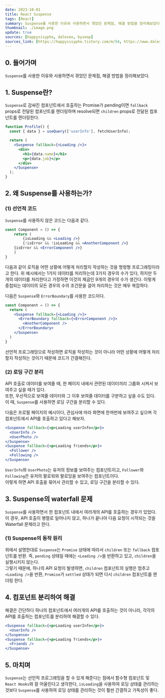 ```yaml
---
date: 2023-10-01
title: React Suspense
tags: [React]
summary: Suspense를 사용한 이유와 사용하면서 겪었던 문제점, 해결 방법을 정리해보았다.
thumbnail: ./image.png
update: true
sources: [happysisyphe, daleseo, byseop]
sources_link: [https://happysisyphe.tistory.com/m/54, https://www.daleseo.com/react-suspense/#suspense-%EC%82%AC%EC%9A%A9-%ED%9B%84, https://byseop.com/post/@b6b6d8b1-e3ed-4b5c-84ee-43defc1875b3]
---
```


## 0. 들어가며
`Suspense`를 사용한 이유와 사용하면서 겪었던 문제점, 해결 방법을 정리해보았다.

## 1. Suspense란?
`Suspense`로 감싸진 컴포넌트에서 호출하는 Promise가 pending이면 `fallback` props로 전달된 컴포넌트를 렌더링하며 resolve되면 `children` props로 전달된 컴포넌트를 렌더링한다.  

```jsx
function Profile() {
  const { data } = useQuery(['userInfo'], fetchUserInfo);

  return (
    <Suspense fallback={<Loading />}>
      <div>
        <h1>{data.name}</h1>
        <p>{data.job}</p>
      </div>
    </Suspense>
  );
}
```

## 2. 왜 Suspense를 사용하는가?

### (1) 선언적 코드
`Suspense`를 사용하지 않은 코드는 다음과 같다.
```jsx
const Component = () => {
	return (
		{isLoading && <Loading />}
		{!isError && !isLoading && <AnotherComponent />}
    {isError && <ErrorComponent />}
	)
}
```
다음과 같이 로직을 어떤 상황에 어떻게 처리할지 작성하는 것을 명령형 프로그래밍이라고 한다.
위 예시에서는 1가지 데이터를 처리하는데 3가지 경우의 수가 있다, 하지만 두개의 데이터를 처리한다고 가정하면 이것의 제곱인 9개의 경우의 수가 생긴다. 이렇게 중첩되는 데이터의 모든 경우의 수의 조건문을 걸어 처리하는 것은 매우 복잡하다.  

다음은 `Suspense`와 `ErrorBoundary`를 사용한 코드이다.
```jsx
const Component = () => {
  return (
    <Suspense fallback={<Loading />}>
      <ErrorBoundary fallback={<ErrorComponent />}>
        <AnotherComponent />
      </ErrorBoundary>
    </Suspense>
  )
}
```
선언적 프로그래밍으로 작성하면 로직을 작성하는 것이 아니라 어떤 상황에 어떻게 처리할지 작성하는 것이기 때문에 코드가 간결해진다.  

### (2) 로딩 구간 분리
API 호출로 데이터를 보여줄 때, 한 페이지 내에서 관련된 데이터끼리 그룹화 시켜서 보여주고 싶을 때가 있다.  
또한, 우선적으로 보여줄 데이터와 그 이후 보여줄 데이터를 구분하고 싶을 수도 있다.  
이 때, `Suspense`를 사용하면 로딩 구간을 분리할 수 있다.  

다음은 프로필 페이지의 예시이다, 관심사에 따라 화면에 한꺼번에 보여주고 싶으며 각 컴포넌트에서 API를 호출하고 있다고 해보자.
```jsx
<Suspense fallback={<p>Loading userInfo</p>}>
  <UserInfo />
  <UserPhoto />
</Suspense>
<Suspense fallback={<p>Loading friends</p>}>
  <Follower />
  <Following />
</Suspense>
```
`UserInfo`와 `UserPhoto`는 유저의 정보를 보여주는 컴포넌트이고, `Follower`와 `Following`은 유저의 팔로워와 팔로잉을 보여주는 컴포넌트이다.  
이렇게 하면 API 호출을 묶어서 관리할 수 있고, 로딩 구간을 분리할 수 있다.


## 3. Suspense의 waterfall 문제
`Suspense`를 사용하면서 한 컴포넌트 내에서 여러개의 API를 호출하는 경우가 있었다.  
이 경우, API 호출이 병렬로 일어나지 않고, 하나가 끝나야 다음 요청이 시작되는 것을 Waterfall 문제라고 한다.

### (1) Suspense의 동작 원리

위에서 설명한대로 `Suspense`는 `Promise` 상태에 따라서 `children` 또는 `fallback` 컴포넌트를 반환. 즉, `pending` 상태일 때에는 `<Loading />`을 반환하고 있고, `children`을 실행시키지 않는다.  
그렇기 때문에, 하나의 API 요청이 발생하면, `children` 컴포넌트의 실행은 멈추고 `<Loading />`을 반환, `Promise`가 `settled` 상태가 되면 다시 `children` 컴포넌트를 렌더링 한다.

## 4. 컴포넌트 분리하여 해결
해결은 간단하다 하나의 컴포넌트에서 여러개의 API를 호출하는 것이 아니라, 각각의 API를 호출하는 컴포넌트를 분리하여 해결할 수 있다.  
```jsx
<Suspense fallback={<p>Loading userInfo</p>}>
  <UserInfo />
</Suspense>
<Suspense fallback={<p>Loading friends</p>}>
  <Friends />
</Suspense>
```

## 5. 마치며
`Suspense`는 선언적 프로그래밍을 할 수 있게 해준다는 점에서 함수형 컴포넌트 및 `React Hooks`와 잘 어울린다고 생각한다, `isLoading`을 사용하여 로딩 상태를 관리하는 것보다 `Suspense`를 사용하여 로딩 상태를 관리하는 것이 훨씬 간결하고 가독성이 좋다.
